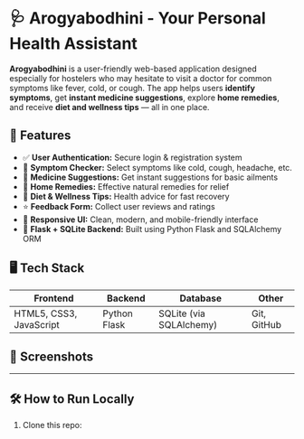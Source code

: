 # 🩺 Arogyabodhini - Your Personal Health Assistant

**Arogyabodhini** is a user-friendly web-based application designed especially for hostelers who may hesitate to visit a doctor for common symptoms like fever, cold, or cough. The app helps users **identify symptoms**, get **instant medicine suggestions**, explore **home remedies**, and receive **diet and wellness tips** — all in one place.

## 🔑 Features

- ✅ **User Authentication:** Secure login & registration system
- 🤒 **Symptom Checker:** Select symptoms like cold, cough, headache, etc.
- 💊 **Medicine Suggestions:** Get instant suggestions for basic ailments
- 🌿 **Home Remedies:** Effective natural remedies for relief
- 🥗 **Diet & Wellness Tips:** Health advice for fast recovery
- ⭐ **Feedback Form:** Collect user reviews and ratings
- 📱 **Responsive UI:** Clean, modern, and mobile-friendly interface
- 💾 **Flask + SQLite Backend:** Built using Python Flask and SQLAlchemy ORM

## 🖥️ Tech Stack

| Frontend | Backend | Database | Other |
|----------|---------|----------|-------|
| HTML5, CSS3, JavaScript | Python Flask | SQLite (via SQLAlchemy) | Git, GitHub |

## 📸 Screenshots



---

## 🛠️ How to Run Locally

1. Clone this repo:
